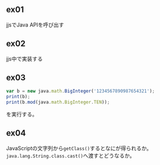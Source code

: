 ## ex01

jjsでJava APIを呼び出す

## ex02

jjs中で実装する

## ex03

```js
var b = new java.math.BigInteger('1234567890987654321');
print(b);
print(b.mod(java.math.BigInteger.TEN));
```

を実行する。

## ex04

JavaScriptの文字列から`getClass()`するとなにが得られるか。
`java.lang.String.class.cast()`へ渡すとどうなるか。
